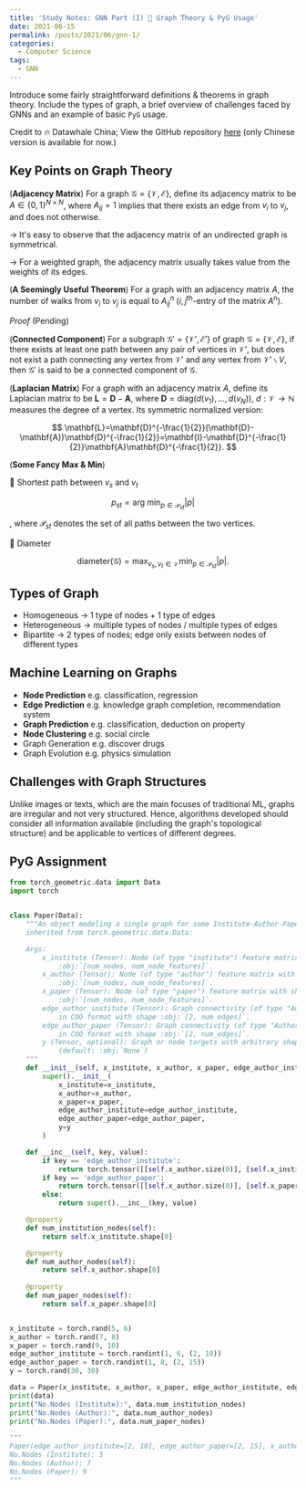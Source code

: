 ```yaml
---
title: 'Study Notes: GNN Part (I) 🌲 Graph Theory & PyG Usage'
date: 2021-06-15
permalink: /posts/2021/06/gnn-1/
categories:
  - Computer Science
tags:
  - GNN
---
```


Introduce some fairly straightforward definitions & theorems in graph theory. Include the types of graph, a brief overview of challenges faced by GNNs and an example of basic `PyG` usage. 

Credit to 🔥 Datawhale China; View the GitHub repository [here](https://github.com/datawhalechina/team-learning-nlp/tree/master/GNN) (only Chinese version is available for now.) 

## Key Points on Graph Theory

(**Adjacency Matrix**) For a graph $\mathcal{G}=\{\mathcal{V}, \mathcal{E}\}$, define its adjacency matrix to be $A\in\{0,1\}^{N\times N}$, where $A_{ij} = 1$ implies that there exists an edge from $v_i$ to $v_j$, and does not otherwise.

$\to$ It's easy to observe that the adjacency matrix of an undirected graph is symmetrical.

$\to$ For a weighted graph, the adjacency matrix usually takes value from the weights of its edges.

(**A Seemingly Useful Theorem**) For a graph with an adjacency matrix $A$, the number of walks from $v_i$ to $v_j$ is equal to $A^n_{ij}$ ($i, j^{\text{th}}$-entry of the matrix $A^n$).

*Proof* (Pending)

(**Connected Component**) For a subgraph $\mathcal{G}'=\{\mathcal{V}', \mathcal{E}'\}$ of graph $\mathcal{G}=\{\mathcal{V}, \mathcal{E}\}$, if there exists at least one path between any pair of vertices in $\mathcal{V}'$, but does not exist a path connecting any vertex from $\mathcal{V}'$ and any vertex from $\mathcal{V}'\backslash V$, then $\mathcal{G}'$ is said to be a connected component of $\mathcal{G}$.

(**Laplacian Matrix**) For a graph with an adjacency matrix $A$, define its Laplacian matrix to be $\mathbf{L}=\mathbf{D}-\mathbf{A}$, where $\mathbf{D}=\text{diag}(d(v_1), \dots, d(v_N))$, $d:\mathcal{V}\rightarrow\mathbb{N}$ measures the degree of a vertex. Its symmetric normalized version: 

$$
\mathbf{L}=\mathbf{D}^{-\frac{1}{2}}(\mathbf{D}-\mathbf{A})\mathbf{D}^{-\frac{1}{2}}=\mathbf{I}-\mathbf{D}^{-\frac{1}{2}}\mathbf{A}\mathbf{D}^{-\frac{1}{2}}.
$$

(**Some Fancy Max & Min**)

💙 Shortest path between $v_s$ and $v_t$

$$
p_{st}=\text{arg min}_{p\in\mathcal{P}_{st}}\vert p\vert
$$

, where $\mathcal{P}_{st}$ denotes the set of all paths between the two vertices.

💙 Diameter 

$$
\text{diameter}(\mathcal{G})=\max _{v_s, v_t \in \mathcal{V}} \min _{p \in \mathcal{P}_{st}}\vert p\vert.
$$

## Types of Graph

- Homogeneous $\to$ 1 type of nodes + 1 type of edges
- Heterogeneous $\to$ multiple types of nodes / multiple types of edges
- Bipartite $\to$ 2 types of nodes; edge only exists between nodes of different types

## Machine Learning on Graphs

- **Node Prediction** e.g. classification, regression
- **Edge Prediction** e.g. knowledge graph completion, recommendation system
- **Graph Prediction** e.g. classification, deduction on property
- **Node Clustering** e.g. social circle
- Graph Generation e.g. discover drugs
- Graph Evolution e.g. physics simulation

## Challenges with Graph Structures

Unlike images or texts, which are the main focuses of traditional ML, graphs are irregular and not very structured. Hence, algorithms developed should consider all information available (including the graph's topological structure) and be applicable to vertices of different degrees.

## PyG Assignment

```python
from torch_geometric.data import Data
import torch


class Paper(Data):
    """An object modeling a single graph for some Institute-Author-Paper network,
    inherited from torch.geometric.data.Data:

    Args:
        x_institute (Tensor): Node (of type "institute") feature matrix with shape 
            :obj:`[num_nodes, num_node_features]`. 
        x_author (Tensor): Node (of type "author") feature matrix with shape 
            :obj:`[num_nodes, num_node_features]`. 
        x_paper (Tensor): Node (of type "paper") feature matrix with shape 
            :obj:`[num_nodes, num_node_features]`. 
        edge_author_institute (Tensor): Graph connectivity (of type "Author-Institute" 
            in COO format with shape :obj:`[2, num_edges]`. 
        edge_author_paper (Tensor): Graph connectivity (of type "Author-Paper" 
            in COO format with shape :obj:`[2, num_edges]`. 
        y (Tensor, optional): Graph or node targets with arbitrary shape.
            (default: :obj:`None`)
    """
    def __init__(self, x_institute, x_author, x_paper, edge_author_institute, edge_author_paper, y=None):
        super().__init__(
            x_institute=x_institute, 
            x_author=x_author, 
            x_paper=x_paper,
            edge_author_institute=edge_author_institute,
            edge_author_paper=edge_author_paper,
            y=y
        )

    def __inc__(self, key, value):
        if key == 'edge_author_institute':
            return torch.tensor([[self.x_author.size(0)], [self.x_institute.size(0)]])
        if key == 'edge_author_paper':
            return torch.tensor([[self.x_author.size(0)], [self.x_paper.size(0)]])
        else:
            return super().__inc__(key, value)

    @property
    def num_institution_nodes(self):
        return self.x_institute.shape[0]

    @property
    def num_author_nodes(self):
        return self.x_author.shape[0]
    
    @property
    def num_paper_nodes(self):
        return self.x_paper.shape[0]


x_institute = torch.rand(5, 6)
x_author = torch.rand(7, 8)
x_paper = torch.rand(9, 10)
edge_author_institute = torch.randint(1, 6, (2, 10))
edge_author_paper = torch.randint(1, 8, (2, 15))
y = torch.rand(30, 30)

data = Paper(x_institute, x_author, x_paper, edge_author_institute, edge_author_paper, y)
print(data)
print("No.Nodes (Institute):", data.num_institution_nodes)
print("No.Nodes (Author):", data.num_author_nodes)
print("No.Nodes (Paper):", data.num_paper_nodes)

"""
Paper(edge_author_institute=[2, 10], edge_author_paper=[2, 15], x_author=[7, 8], x_institute=[5, 6], x_paper=[9, 10], y=[30, 30])
No.Nodes (Institute): 5
No.Nodes (Author): 7
No.Nodes (Paper): 9
"""
```

